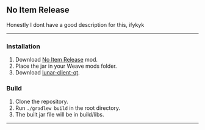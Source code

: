 ## No Item Release
Honestly I dont have a good description for this, ifykyk

---

### Installation
1. Download [No Item Release](https://github.com/Syz66/NoItemRelease/releases/latest) mod.
2. Place the jar in your Weave mods folder.
3. Download [lunar-client-qt](https://github.com/Youded-byte/lunar-client-qt/releases/latest).

### Build
1. Clone the repository.
2. Run `./gradlew build` in the root directory.
3. The built jar file will be in build/libs.

---